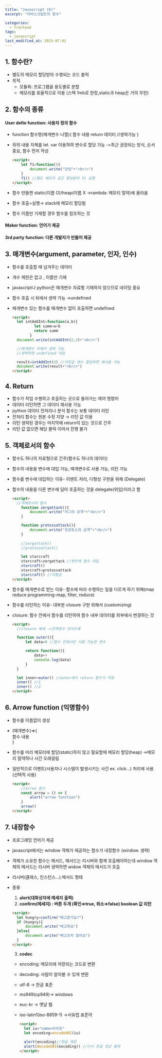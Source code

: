 ```yaml
---
title: "Javascript (6)"
excerpt: "자바스크립트의 함수"

categories:
  - frontend
tags:
  - javascript
last_modified_at: 2023-07-03
---
```


## 1. 함수란? ##
- 별도의 메모리 할당받아 수행되는 코드 블럭
- 목적
  - 모듈화: 프로그램을 용도별로 분할
  - 메모리를 효율적으로 이용 (스택 1mb로 한정,static과 heap은 거의 무한)

## 2. 함수의 종류 ##
#### User defie function: 사용자 정의 함수 ####
- function 함수명(매개변수 나열){
    함수 내용
    return 데이터 //생략가능
    }
- 위의 내용 자체를 let. var 이용하여 변수로 할당 가능 ->최근 권장되는 방식, 순서 중요, 함수 먼저 작성

  ```html
  <script>
      let f1=function(){
          document.write("안녕"+"<br/>")
      }
      f1() //별도 메모리 공간 할당받아 f1 실행
  </script>
  ```
- 함수 만들면 static(이름 O)/heap(이름 X →rambda: 메모리 절약)에 올라옴
- 함수 호출=실행→ stack에 메모리 할당됨
- 함수 이름만 기재할 경우 함수를 참조하는 것

#### Maker function: 언어가 제공
#### 3rd party function: 다른 개발자가 만들어 제공
    

## 3. 매개변수(argument, parameter, 인자, 인수) ##

- 함수를 호출할 때 넘겨주는 데이터
- 개수 제한은 없고 , 이름만 기재
- javascript나 python은 매개변수 자료형 기재하지 않으므로 네이밍 중요
- 함수 호출 시 뒤에서 생략 가능 →undefined
- 매개변수 있는 함수를 매개변수 없이 호출하면 undefined

  ```html
  <script>
    let intAddInt=function(a,b){
            let summ=a+b
            return summ
          }
    document.write(intAddInt(2,3)+"<br/>")

    //매개변수 뒤에서 생략 가능
    //생략하면 undefined 대입

    result=intAddInt(3) //리턴값 변수 할당하면 재사용 가능
    document.write(result+"<br/>")
  </script>
    ```

## 4. Return ##

- 함수가 작업 수행하고 호출하는 곳으로 돌아가는 제어 명령어
- 데이터 리턴하면 그 데이터 재사용 가능
- python 데이터 전처리나 분석 함수는 보통 데이터 리턴
- 전처리 함수는 원본 수정 지양 → 리턴 값 이용
- 리턴 생략된 경우는 마지막에 return이 있는 것으로 간주
- 리턴 값 없으면 해당 블럭 이어서 진행 불가

## 5. 객체로서의 함수 ##

- 함수도 하나의 자료형으로 간주(함수도 하나의 데이터)
- 함수의 내용을 변수에 대입 가능, 매개변수로 사용 가능, 리턴 가능
- 함수를 변수에 대입하는 이유- 이벤트 처리, 다형성 구현을 위해 (Delegate)
- 함수의 내용을 다른 변수에 담아 호출하는 것을 delegate(위임)이라고 함

  ```html
  <script>
    //객체로서의 함수
      function zergattack(){
          document.write("저그의 공격"+"<br/>")
      }

      function protossattack(){
          document.write("프로토스의 공격"+"<br/>")
      }
      
      //zergattack()
      //protossattack()

      let starcraft
      starcraft=zergattack //변수에 함수 대입
      starcraft()
      starcraft=protossattack
      starcraft() //다형성
  </script>
  ```

- 함수를 매개변수로 받는 이유- 함수에 따라 수행하는 일을 다르게 하기 위해(map reduce programming-map, filter, reduce)
- 함수를 리턴하는 이유- 대부분 closure 구현 위해서 (customizing)
- closure: 함수 안에서 함수를 리턴하여 함수 내부 데이터를 외부에서 변경하는 것
   
  ```html
  <script>
    //closure 예제 ->전역변수 안쓰도록

    function outer(){
        let data=0 //함수 안에서만 사용 가능한 변수

        return function(){
            data++
            console.log(data)
        }        
    } 

    let inner=outer() //outer에서 return 함수가 저장
    inner() //1
    inner() //2
  </script>
  ```
    


## 6. Arrow function (익명함수) ##

- 함수를 이름없이 생성
- (매개변수)⇒{  
    함수 내용  
    }  
    
- 함수를 미리 메모리에 할당(static)하지 않고 필요할때 메모리 할당(heap) →메모리 절약하나 시간 오래걸림
- 일반적으로 이벤트(사용자나 시스템이 발생시키는 사건 ex. click…) 처리에 사용 (선택적 사용)

  ```html
  <script>
      //arrow 함수
      const arrow = () => {
          alert("arrow function")
      }
      arrow()
  </script>
  ```

## 7. 내장함수 ##

- 프로그래밍 언어가 제공
- javascript에서는 window 객체가 제공하는 함수가 내장함수 (window. 생략)
- 객체가 소유한 함수는 메서드, 메서드는 리시버와 함께 호출해야하는데 window 객체의 메서드는 리시버 생략하면 widow 객체의 메서드가 호출
- 리시버(클래스, 인스턴스…).메서드 형태
- 종류
  1. **alert(대화상자에 메세지 출력)**
  2. **confirm(메세지) : 버튼 두개 (확인⇒true, 취소⇒false) boolean 값 리턴**

    ```html
    <script>
      let hungry=confirm("배고픈가요?")
      if (hungry){
          document.write("배고파요")
      }else{
          document.write("배고프지 않아요")
      }
    </script>
    ```
  3.  **codec**
    - encoding: 메모리에 저장되는 코드로 변환
    - decoding: 사람이 알아볼 수 있게 변환
    - utf-8 → 한글 표준
    - ms949(cp949)→ windows
    - euc-kr → 옛날 웹
    - iso-latin1(iso-8859-1) →서유럽 표준어

      ```html
      <script>
        let iu="name=아이유"
        let encoding=encodeURI(iu)
        
        alert(encoding)//한글 깨짐
        alert(decodeURI(encoding)) //다시 한글 정상 출력
      </script>
      ```